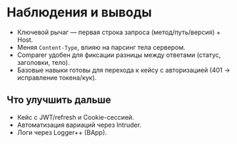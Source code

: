 # Наблюдения и выводы

- Ключевой рычаг — первая строка запроса (метод/путь/версия) + Host.
- Меняя `Content-Type`, влияю на парсинг тела сервером.
- Comparer удобен для фиксации разницы между ответами (статус, заголовки, тело).
- Базовые навыки готовы для перехода к кейсу с авторизацией (401 → исправление токена/кук).

## Что улучшить дальше
- Кейс с JWT/refresh и Cookie-сессией.
- Автоматизация вариаций через Intruder.
- Логи через Logger++ (BApp).
